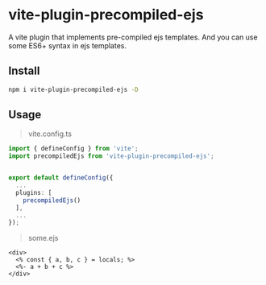 # vite-plugin-precompiled-ejs
A vite plugin that implements pre-compiled ejs templates. And you can use some ES6+ syntax in ejs templates.

## Install

```bash
npm i vite-plugin-precompiled-ejs -D
```

## Usage

> vite.config.ts

```ts
import { defineConfig } from 'vite';
import precompiledEjs from 'vite-plugin-precompiled-ejs';


export default defineConfig({
  ...
  plugins: [
    precompiledEjs()
  ],
  ...
});
```

> some.ejs

```ejs
<div>
  <% const { a, b, c } = locals; %>
  <%- a + b + c %>
</div>
```
